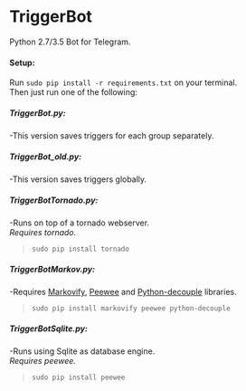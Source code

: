 # TriggerBot
Python 2.7/3.5 Bot for Telegram. 

#### Setup:
Run `sudo pip install -r requirements.txt` on your terminal.    
Then just run one of the following: 

##### TriggerBot.py:
-This version saves triggers for each group separately.

##### TriggerBot_old.py:
-This version saves triggers globally.

##### TriggerBotTornado.py:
-Runs on top of a tornado webserver.  
_Requires tornado._
> `sudo pip install tornado`

##### TriggerBotMarkov.py:
-Requires [Markovify](https://github.com/jsvine/markovify), [Peewee](https://pypi.org/project/peewee/) and [Python-decouple](https://pypi.org/project/python-decouple/) libraries.  
> `sudo pip install markovify peewee python-decouple`

##### TriggerBotSqlite.py:
-Runs using Sqlite as database engine.  
_Requires peewee._  
> `sudo pip install peewee`
